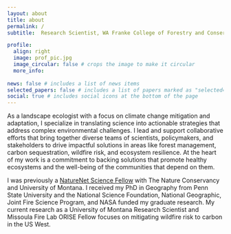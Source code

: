 ```yaml
---
layout: about
title: about
permalink: /
subtitle:  Research Scientist, WA Franke College of Forestry and Conservation, University of Montana

profile:
  align: right
  image: prof_pic.jpg
  image_circular: false # crops the image to make it circular
  more_info: 
  
news: false # includes a list of news items
selected_papers: false # includes a list of papers marked as "selected={true}"
social: true # includes social icons at the bottom of the page
---
```


As a landscape ecologist with a focus on climate change mitigation and adaptation, I specialize in translating science into actionable strategies that address complex environmental challenges. I lead and support collaborative efforts that bring together diverse teams of scientists, policymakers, and stakeholders to drive impactful solutions in areas like forest management, carbon sequestration, wildfire risk, and ecosystem resilience. At the heart of my work is a commitment to backing solutions that promote healthy ecosystems and the well-being of the communities that depend on them. 

I was previously a [NatureNet Science Fellow](https://www.nature.org/en-us/about-us/who-we-are/our-science/naturenet-science-fellowships/) with The Nature Conservancy and University of Montana. I received my PhD in Geography from Penn State University and the National Science Foundation, National Geographic, Joint Fire Science Program, and NASA funded my graduate research. My current research as a University of Montana Research Scientist and Missoula Fire Lab ORISE Fellow focuses on mitigating wildfire risk to carbon in the US West.
